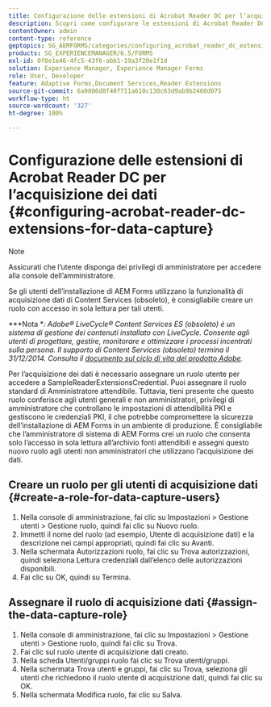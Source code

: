 ```yaml
---
title: Configurazione delle estensioni di Acrobat Reader DC per l’acquisizione dei dati
description: Scopri come configurare le estensioni di Acrobat Reader DC per l’acquisizione dei dati.
contentOwner: admin
content-type: reference
geptopics: SG_AEMFORMS/categories/configuring_acrobat_reader_dc_extensions
products: SG_EXPERIENCEMANAGER/6.5/FORMS
exl-id: 0f8e1e46-4fc5-43f6-abb1-19a3f20e1f1d
solution: Experience Manager, Experience Manager Forms
role: User, Developer
feature: Adaptive Forms,Document Services,Reader Extensions
source-git-commit: 6a9806d8f40f711a610c130c63d9ab9b2460d075
workflow-type: ht
source-wordcount: '327'
ht-degree: 100%

---
```


# Configurazione delle estensioni di Acrobat Reader DC per l’acquisizione dei dati {#configuring-acrobat-reader-dc-extensions-for-data-capture}

>[!NOTE]
> 
> Assicurati che l’utente disponga dei privilegi di amministratore per accedere alla console dell’amministratore.

Se gli utenti dell’installazione di AEM Forms utilizzano la funzionalità di acquisizione dati di Content Services (obsoleto), è consigliabile creare un ruolo con accesso in sola lettura per tali utenti.

***Nota **: Adobe® LiveCycle® Content Services ES (obsoleto) è un sistema di gestione dei contenuti installato con LiveCycle. Consente agli utenti di progettare, gestire, monitorare e ottimizzare i processi incentrati sulla persona. Il supporto di Content Services (obsoleto) termina il 31/12/2014. Consulta il [documento sul ciclo di vita del prodotto Adobe](https://helpx.adobe.com/it/support/programs/eol-matrix.html).*

Per l’acquisizione dei dati è necessario assegnare un ruolo utente per accedere a SampleReaderExtensionsCredential. Puoi assegnare il ruolo standard di Amministratore attendibile. Tuttavia, tieni presente che questo ruolo conferisce agli utenti generali e non amministratori, privilegi di amministratore che controllano le impostazioni di attendibilità PKI e gestiscono le credenziali PKI, il che potrebbe compromettere la sicurezza dell’installazione di AEM Forms in un ambiente di produzione. È consigliabile che l’amministratore di sistema di AEM Forms crei un ruolo che consenta solo l’accesso in sola lettura all’archivio fonti attendibili e assegni questo nuovo ruolo agli utenti non amministratori che utilizzano l’acquisizione dei dati.

## Creare un ruolo per gli utenti di acquisizione dati {#create-a-role-for-data-capture-users}

1. Nella console di amministrazione, fai clic su Impostazioni > Gestione utenti > Gestione ruolo, quindi fai clic su Nuovo ruolo.
1. Immetti il nome del ruolo (ad esempio, Utente di acquisizione dati) e la descrizione nei campi appropriati, quindi fai clic su Avanti.
1. Nella schermata Autorizzazioni ruolo, fai clic su Trova autorizzazioni, quindi seleziona Lettura credenziali dall’elenco delle autorizzazioni disponibili.
1. Fai clic su OK, quindi su Termina.

## Assegnare il ruolo di acquisizione dati {#assign-the-data-capture-role}

1. Nella console di amministrazione, fai clic su Impostazioni > Gestione utenti > Gestione ruolo, quindi fai clic su Trova.
1. Fai clic sul ruolo utente di acquisizione dati creato.
1. Nella scheda Utenti/gruppi ruolo fai clic su Trova utenti/gruppi.
1. Nella schermata Trova utenti e gruppi, fai clic su Trova, seleziona gli utenti che richiedono il ruolo utente di acquisizione dati, quindi fai clic su OK.
1. Nella schermata Modifica ruolo, fai clic su Salva.

